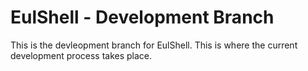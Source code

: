 # EulShell - Development Branch
This is the devleopment branch for EulShell. This is where the current development process takes place.


